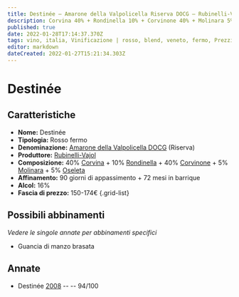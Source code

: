 ```yaml
---
title: Destinée – Amarone della Valpolicella Riserva DOCG – Rubinelli-Vajol – Veneto (IT) – 150-174€ – 5★
description: Corvina 40% + Rondinella 10% + Corvinone 40% + Molinara 5% + Oseleta 5% | Guancia di manzo brasata
published: true
date: 2022-01-28T17:14:37.370Z
tags: vino, italia, Vinificazione | rosso, blend, veneto, fermo, Prezzi | 150-174€, corvina, rondinella, corvinone, molinara, oseleta, Guancia di manzo brasata
editor: markdown
dateCreated: 2022-01-27T15:21:34.303Z
---
```


# Destinée

## Caratteristiche
- **Nome:** <span class="nome">Destinée</span>
- **Tipologia:** Rosso fermo
- **Denominazione:** <span class="denominazione">[Amarone della Valpolicella DOCG](/denominazioni/Italia/Veneto/DOCG/Amarone-della-Valpolicella) (Riserva)</span>
- **Produttore:** <span class="cantina">[Rubinelli-Vajol](/produttori/Italia/Veneto/Rubinelli-Vajol)</span> 
- **Composizione:** 40% [Corvina](/vitigni/Italia/bacca-nera/corvina) + 10% [Rondinella](/vitigni/Italia/bacca-nera/rondinella) + 40% [Corvinone](/vitigni/Italia/bacca-nera/corvinone) + 5% [Molinara](/vitigni/Italia/bacca-nera/molinara) + 5% [Oseleta](/vitigni/Italia/bacca-nera/oseleta)
- **Affinamento:** 90 giorni di appassimento + 72 mesi in barrique
- **Alcol:** 16%
- **Fascia di prezzo:** 150-174€
{.grid-list}

## Possibili abbinamenti
*Vedere le singole annate per abbinamenti specifici*

- Guancia di manzo brasata

## Annate
- Destinée [2008](vini/Italia/Veneto/Rubinelli-Vajol/Destinee/2008) -- <span class="star-5"></span> -- 94/100


